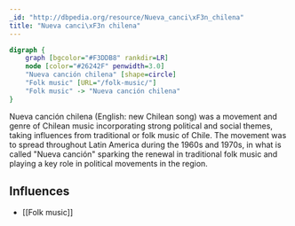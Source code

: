 ```yaml
---
_id: "http://dbpedia.org/resource/Nueva_canci\xF3n_chilena"
title: "Nueva canci\xF3n chilena"
---
```


```dot
digraph {
	graph [bgcolor="#F3DDB8" rankdir=LR]
	node [color="#26242F" penwidth=3.0]
	"Nueva canción chilena" [shape=circle]
	"Folk music" [URL="/folk-music/"]
	"Folk music" -> "Nueva canción chilena"
}
```

Nueva canción chilena (English: new Chilean song) was a movement and genre of Chilean music incorporating strong political and social themes, taking influences from traditional or folk music of Chile. The movement was to spread throughout Latin America during the 1960s and 1970s, in what is called "Nueva canción" sparking the renewal in traditional folk music and playing a key role in political movements in the region.

## Influences

- [[Folk music]]
